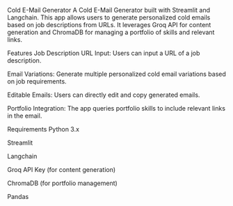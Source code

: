 Cold E-Mail Generator
A Cold E-Mail Generator built with Streamlit and Langchain. This app allows users to generate personalized cold emails based on job descriptions from URLs. It leverages Groq API for content generation and ChromaDB for managing a portfolio of skills and relevant links.

Features
Job Description URL Input: Users can input a URL of a job description.

Email Variations: Generate multiple personalized cold email variations based on job requirements.

Editable Emails: Users can directly edit and copy generated emails.

Portfolio Integration: The app queries portfolio skills to include relevant links in the email.

Requirements
Python 3.x

Streamlit

Langchain

Groq API Key (for content generation)

ChromaDB (for portfolio management)

Pandas

